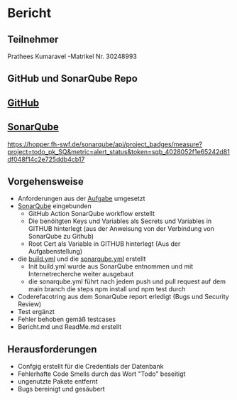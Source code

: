 # Bericht

## Teilnehmer
Prathees Kumaravel          -Matrikel Nr. 30248993

## GitHub und SonarQube Repo

## [GitHub](https://github.com/Pikay93/todo)

## [SonarQube](https://hopper.fh-swf.de/sonarqube/project/information?id=todo_pk_SQ)

https://hopper.fh-swf.de/sonarqube/api/project_badges/measure?project=todo_pk_SQ&metric=alert_status&token=sqb_4028052f1e65242d81df048f14c2e725ddb4cb17

## Vorgehensweise
- Anforderungen aus der [Aufgabe](https://github.com/fhswf/softwarequalitaet/tree/main/Exercises/CI_ToDo) umgesetzt
- [SonarQube](https://hopper.fh-swf.de/sonarqube/project/information?id=todo_pk_SQ) eingebunden
    - GitHub Action SonarQube workflow erstellt
    - Die benöitgten Keys und Variables als Secrets und Variables in GITHUB hinterlegt (aus der Anweisung von der Verbindung von SonarQube zu Github)
    - Root Cert als Variable in GITHUB hinterlegt (Aus der Aufgabenstellung)
- die [build.yml](./github/workflows/build.yml) und die [sonarqube.yml](./github/workflows/sonarqube.yml) erstellt
    - Init build.yml wurde aus SonarQube entnommen und mit Internetrecherche weiter ausgebaut
    - die sonarqube.yml führt nach jedem push und pull request auf dem main branch die steps npm install und npm test durch
- Coderefacotring aus dem SonarQube report erledigt (Bugs und Security Review)
- Test ergänzt
- Fehler behoben gemäß testcases
- Bericht.md und ReadMe.md erstellt


## Herausforderungen
- Confgig erstellt für die Credentials der Datenbank
- Fehlerhafte Code Smells durch das Wort "Todo" beseitigt
- ungenutzte Pakete entfernt
- Bugs bereinigt und gesäubert
